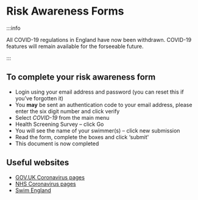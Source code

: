 # Risk Awareness Forms

:::info

All COVID-19 regulations in England have now been withdrawn. COVID-19 features will remain available for the forseeable future.

:::

## To complete your risk awareness form

* Login using your email address and password (you can reset this if you’ve forgotten it)
* You **may** be sent an authentication code to your email address, please enter the six digit number and click verify
* Select *COVID-19* from the main menu
* Health Screening Survey – click Go
* You will see the name of your swimmer(s) – click new submission
* Read the form, complete the boxes and click ‘submit'
* This document is now completed

## Useful websites

* [GOV.UK Coronavirus pages](https://www.gov.uk/coronavirus)
* [NHS Coronavirus pages](https://www.nhs.uk/coronavirus)
* [Swim England](https://www.swimming.org/swimengland/)